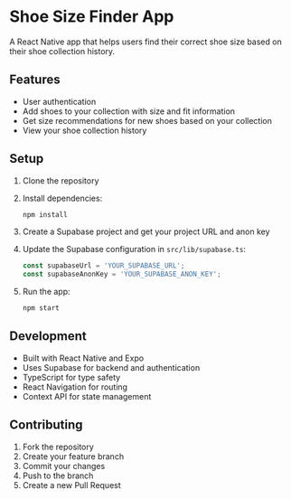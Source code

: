 # Shoe Size Finder App

A React Native app that helps users find their correct shoe size based on their shoe collection history.

## Features

- User authentication
- Add shoes to your collection with size and fit information
- Get size recommendations for new shoes based on your collection
- View your shoe collection history

## Setup

1. Clone the repository
2. Install dependencies:
   ```bash
   npm install
   ```

3. Create a Supabase project and get your project URL and anon key

4. Update the Supabase configuration in `src/lib/supabase.ts`:
   ```typescript
   const supabaseUrl = 'YOUR_SUPABASE_URL';
   const supabaseAnonKey = 'YOUR_SUPABASE_ANON_KEY';
   ```


6. Run the app:
   ```bash
   npm start
   ```

## Development

- Built with React Native and Expo
- Uses Supabase for backend and authentication
- TypeScript for type safety
- React Navigation for routing
- Context API for state management

## Contributing

1. Fork the repository
2. Create your feature branch
3. Commit your changes
4. Push to the branch
5. Create a new Pull Request 